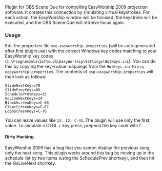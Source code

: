 
Plugin for OBS Scene Que for controlling EasyWorship 2009 projection software. It creates this connection by simulating virtual keystrokes. For each action, the EasyWorship window will be focused, the keystroke will be executed, and the OBS Scene Que will retrieve focus again.

### Usage

Edit the properties file `osq-easyworship.properties` (will be auto generated after first plugin use) with the correct Windows key codes matching to your EasyWorship key codes (`C:\ProgramData\Softouch\EasyWorship\Settings\HotKeys.ini`). You can do this by copying the key->value mappings from the `HotKeys.ini` to `osq-easyworship.properties`. The contents of `osq-easyworship.properties` will then look as follows:

```properties
SlideNextKeys=78
SlidePrevKeys=80
SchedulePrevKeys=33
GoLiveNextKeys=34
BlackScreenKeys=C-66
ClearScreenKeys=C-67
LogoScreenKeys=C-76
```

You can leave values like `13, 12, C-43`. The plugin will use only the first value. To simulate a CTRL + key press, prepend the key code with `C-`. 

#### Dirty Hacking

EasyWorship 2009 has a bug that you cannot display the previous song, only the next song. This plugin works around this bug by moving up in the schedule list by two items (using the SchedulePrev shortkey), and then hit the GoLiveNext shortkey.
